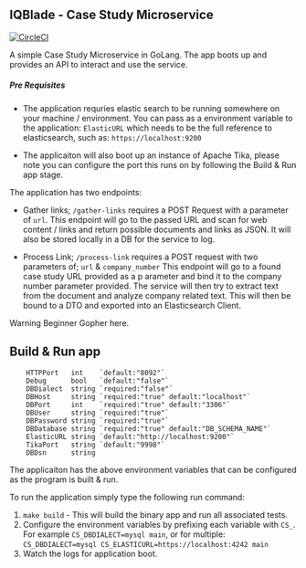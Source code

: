 IQBlade - Case Study Microservice
----------------------------

[![CircleCI](https://circleci.com/gh/james-millner/go-lang-web-app/tree/master.svg?style=svg&circle-token=b97b68792491c3010205c810362a0e99b1b81db4)](https://circleci.com/gh/james-millner/go-lang-web-app/tree/master)

A simple Case Study Microservice in GoLang. The app boots up and provides an API to interact and use the service. 

##### Pre Requisites 

- The application requries elastic search to be running somewhere on your machine / environment. You can pass as a environment variable to the application: `ElasticURL` which needs to be the full reference to elasticsearch, such as: `https://localhost:9200`

- The applicaiton will also boot up an instance of Apache Tika, please note you can configure the port this runs on by following the Build & Run app stage.

The application has two endpoints: 

- Gather links; `/gather-links` requires a POST Request with a parameter of `url`.
This endpoint will go to the passed URL and scan for web content / links and return possible documents and links as JSON. It will also be stored locally in a DB for the service to log.

- Process Link; `/process-link` requires a POST request with two parameters of; `url` & `company_number` 
This endpoint will go to a found case study URL provided as a p arameter and bind it to the company number parameter provided. The service will then try to extract text from the document and analyze company related text. This will then be bound to a DTO and exported into an Elasticsearch Client.

Warning Beginner Gopher here.

Build & Run app
---------------
```
	HTTPPort   int    `default:"8092"`
	Debug      bool   `default:"false"`
	DBDialect  string `required:"false"`
	DBHost     string `required:"true" default:"localhost"`
	DBPort     int    `required:"true" default:"3306"`
	DBUser     string `required:"true"`
	DBPassword string `required:"true"`
	DBDatabase string `required:"true" default:"DB_SCHEMA_NAME"`
	ElasticURL string `default:"http://localhost:9200"`
	TikaPort   string `default:"9998"`
	DBDsn      string
```

The applicaiton has the above environment variables that can be configured as the program is built & run. 

To run the application simply type the following run command:

1. `make build` - This will build the binary app and run all associated tests.
2. Configure the environment variables by prefixing each variable with `CS_`. For example `CS_DBDIALECT=mysql main`, or for multiple: `CS_DBDIALECT=mysql CS_ELASTICURL=https://localhost:4242 main`
3. Watch the logs for application boot. 


